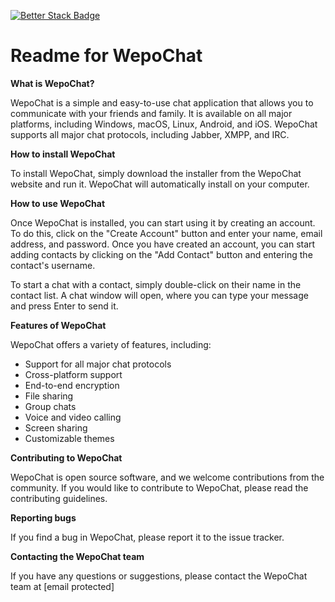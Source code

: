 [![Better Stack Badge](https://uptime.betterstack.com/status-badges/v1/monitor/vcun.svg)](https://uptime.betterstack.com/?utm_source=status_badge)
# Readme for WepoChat

**What is WepoChat?**

WepoChat is a simple and easy-to-use chat application that allows you to communicate with your friends and family. It is available on all major platforms, including Windows, macOS, Linux, Android, and iOS. WepoChat supports all major chat protocols, including Jabber, XMPP, and IRC.

**How to install WepoChat**

To install WepoChat, simply download the installer from the WepoChat website and run it. WepoChat will automatically install on your computer.

**How to use WepoChat**

Once WepoChat is installed, you can start using it by creating an account. To do this, click on the "Create Account" button and enter your name, email address, and password. Once you have created an account, you can start adding contacts by clicking on the "Add Contact" button and entering the contact's username.

To start a chat with a contact, simply double-click on their name in the contact list. A chat window will open, where you can type your message and press Enter to send it.

**Features of WepoChat**

WepoChat offers a variety of features, including:

* Support for all major chat protocols
* Cross-platform support
* End-to-end encryption
* File sharing
* Group chats
* Voice and video calling
* Screen sharing
* Customizable themes

**Contributing to WepoChat**

WepoChat is open source software, and we welcome contributions from the community. If you would like to contribute to WepoChat, please read the contributing guidelines.

**Reporting bugs**

If you find a bug in WepoChat, please report it to the issue tracker.

**Contacting the WepoChat team**

If you have any questions or suggestions, please contact the WepoChat team at [email protected]
